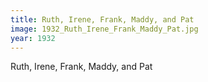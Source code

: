 ```yaml
---
title: Ruth, Irene, Frank, Maddy, and Pat
image: 1932_Ruth_Irene_Frank_Maddy_Pat.jpg
year: 1932
---
```


Ruth, Irene, Frank, Maddy, and Pat